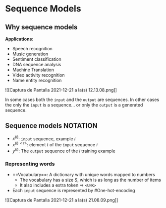 ---
---

# Sequence Models

## Why sequence models

**Applications:**
- Speech recognition
- Music generation
- Sentiment classification
- DNA sequence analysis
- Machine Translation
- Video activity recognition
- Name entity recognition

![[Captura de Pantalla 2021-12-21 a la(s) 12.13.08.png]]

In some cases both the `input` and the `output` are sequences.
In other cases the only the `input` is a sequence... or only the `output` is a generated sequence.

## Sequence models **NOTATION**

- $x^{(i)}$: `input` sequence, example $i$
- $x^{(i)<t>}$: element $t$ of the `input` sequence $i$
- $y^{(i)}$: The `output` sequence of the $i$ training example 

### Representing words
- ==Vocabulary==: A dictionary with unique words mapped to numbers
	- The vocabulary has a size $S$, which is as long as the number of items
	- It also includes a extra token => `<UNK>`
- Each `input` sequence is represented by #One-hot-encoding 

![[Captura de Pantalla 2021-12-21 a la(s) 21.08.09.png]]